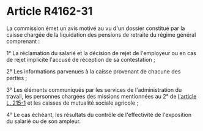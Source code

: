 # Article R4162-31

La commission émet un avis motivé au vu d'un dossier constitué par la caisse chargée de la liquidation des pensions de retraite du régime général comprenant : 

1° La réclamation du salarié et la décision de rejet de l'employeur ou en cas de rejet implicite l'accusé de réception de sa contestation ; 

2° Les informations parvenues à la caisse provenant de chacune des parties ; 

3° Les éléments communiqués par les services de l'administration du travail, les personnes chargées des missions mentionnées au 2° de [l'article L. 215-1][1] et les caisses de mutualité sociale agricole ; 

4° Le cas échéant, les résultats du contrôle de l'effectivité de l'exposition du salarié ou de son ampleur.

 [1]: /affichCodeArticle.do?cidTexte=LEGITEXT000006073189&idArticle=LEGIARTI000006741680&dateTexte=&categorieLien=cid